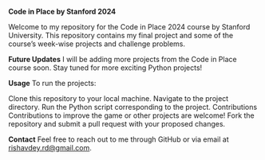 **Code in Place by Stanford 2024**

Welcome to my repository for the Code in Place 2024 course by Stanford University. This repository contains my final project and some of the course’s week-wise projects and challenge problems.

**Future Updates**
I will be adding more projects from the Code in Place course soon. Stay tuned for more exciting Python projects!

**Usage**
To run the projects:

Clone this repository to your local machine.
Navigate to the project directory.
Run the Python script corresponding to the project.
Contributions
Contributions to improve the game or other projects are welcome! Fork the repository and submit a pull request with your proposed changes.

**Contact**
Feel free to reach out to me through GitHub or via email at rishavdey.rd@gmail.com.
